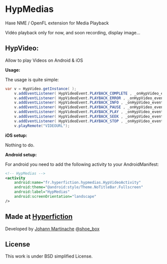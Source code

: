 HypMedias
=========

Haxe NME / OpenFL extension for Media Playback

Vidéo playback only for now, and soon recording, display image...

HypVideo:
-----------------------------

Allow to play Videos on Android & iOS

__Usage:__

The usage is quite simple:
```java
var v = HypVideo.getInstance( );
	v.addEventListener( HypVideoEvent.PLAYBACK_COMPLETE , _onHypVideo_event );
	v.addEventListener( HypVideoEvent.PLAYBACK_ERROR , _onHypVideo_event );
	v.addEventListener( HypVideoEvent.PLAYBACK_INFO , _onHypVideo_event );
	v.addEventListener( HypVideoEvent.PLAYBACK_PAUSE , _onHypVideo_event );
	v.addEventListener( HypVideoEvent.PLAYBACK_PLAY , _onHypVideo_event );
	v.addEventListener( HypVideoEvent.PLAYBACK_SEEK , _onHypVideo_event );
	v.addEventListener( HypVideoEvent.PLAYBACK_STOP , _onHypVideo_event );
	v.playRemote("VIDEOURL");
```

__iOS setup:__

Nothing to do.

__Android setup:__

For android you need to add the following activity to your AndroidManifest:
```xml
<!-- HypMedias -->
<activity
	android:name="fr.hyperfiction.hypmedias.HypVideoActivity"
	android:theme="@android:style/Theme.NoTitleBar.Fullscreen"
	android:label="HypMedias"
	android:screenOrientation="landscape"
/>
```

Made at [Hyperfiction](http://hyperfiction.fr)
--------------------
Developed by [Johann Martinache](https://github.com/shoebox) [@shoe_box](https://twitter.com/shoe_box)

License
-------
This work is under BSD simplified License.
